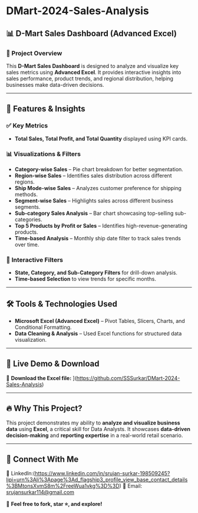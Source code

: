 # DMart-2024-Sales-Analysis
## 📊 D-Mart Sales Dashboard (Advanced Excel)  

### 📌 Project Overview  
This **D-Mart Sales Dashboard** is designed to analyze and visualize key sales metrics using **Advanced Excel**. It provides interactive insights into sales performance, product trends, and regional distribution, helping businesses make data-driven decisions.  

---

## 🚀 Features & Insights  

### ✅ **Key Metrics**  
- **Total Sales, Total Profit, and Total Quantity** displayed using KPI cards.  

### 📊 **Visualizations & Filters**  
- **Category-wise Sales** – Pie chart breakdown for better segmentation.  
- **Region-wise Sales** – Identifies sales distribution across different regions.  
- **Ship Mode-wise Sales** – Analyzes customer preference for shipping methods.  
- **Segment-wise Sales** – Highlights sales across different business segments.  
- **Sub-category Sales Analysis** – Bar chart showcasing top-selling sub-categories.  
- **Top 5 Products by Profit or Sales** – Identifies high-revenue-generating products.  
- **Time-based Analysis** – Monthly ship date filter to track sales trends over time.  

### 🎯 **Interactive Filters**  
- **State, Category, and Sub-Category Filters** for drill-down analysis.  
- **Time-based Selection** to view trends for specific months.  

---

## 🛠️ **Tools & Technologies Used**  
- **Microsoft Excel (Advanced Excel)** – Pivot Tables, Slicers, Charts, and Conditional Formatting.  
- **Data Cleaning & Analysis** – Used Excel functions for structured data visualization.  

---

## 🔗 **Live Demo & Download**  
📂 **Download the Excel file:** ](https://github.com/SSSurkar/DMart-2024-Sales-Analysis)  

---

## 🔥 **Why This Project?**  
This project demonstrates my ability to **analyze and visualize business data** using **Excel**, a critical skill for Data Analysts. It showcases **data-driven decision-making** and **reporting expertise** in a real-world retail scenario.  

---

## 🤝 **Connect With Me**  
🔗 LinkedIn:(https://www.linkedin.com/in/srujan-surkar-198509245?lipi=urn%3Ali%3Apage%3Ad_flagship3_profile_view_base_contact_details%3BMtonsXvmS8m%2FreeWua1vkg%3D%3D)
📧 Email: srujansurkar114@gmail.com 

🚀 **Feel free to fork, star ⭐, and explore!**  

